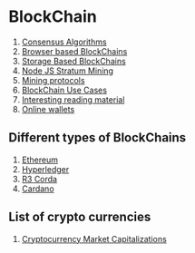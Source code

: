 BlockChain
==========

1. [Consensus Algorithms](consensus-algorithms.md)
2. [Browser based BlockChains](browser-based-blockchain.md)
3. [Storage Based BlockChains](storage-based-blockchains.md)
4. [Node JS Stratum Mining](node-js-stratum-mining.md)
5. [Mining protocols](mining-protocols.md)
6. [BlockChain Use Cases](blockchain-use-cases)
7. [Interesting reading material](interesting-reading-material.md)
8. [Online wallets](online-wallets.md)

Different types of BlockChains
------------------------------

1. [Ethereum](ethereum/)
2. [Hyperledger](hyperledger/)
3. [R3 Corda](r3-corda/)
4. [Cardano](cardano/)

List of crypto currencies
-------------------------

1. [Cryptocurrency Market Capitalizations](https://coinmarketcap.com/all/views/all/)
